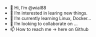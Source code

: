 - 👋 Hi, I’m @wial88
- 👀 I’m interested in learing new things.
- 🌱 I’m currently learning Linux, Docker...
- 💞️ I’m looking to collaborate on ...
- 📫 How to reach me -> here on Github

<!---
wial88/wial88 is a ✨ special ✨ repository because its `README.md` (this file) appears on your GitHub profile.
You can click the Preview link to take a look at your changes.
--->
